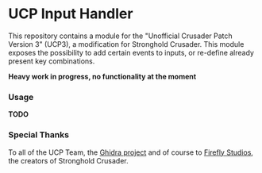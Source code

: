 # UCP Input Handler

This repository contains a module for the "Unofficial Crusader Patch Version 3" (UCP3), a modification for Stronghold Crusader.
This module exposes the possibility to add certain events to inputs, or re-define already present key combinations.

**Heavy work in progress, no functionality at the moment**

### Usage

**TODO**

### Special Thanks

To all of the UCP Team, the [Ghidra project](https://github.com/NationalSecurityAgency/ghidra) and
of course to [Firefly Studios](https://fireflyworlds.com/), the creators of Stronghold Crusader.